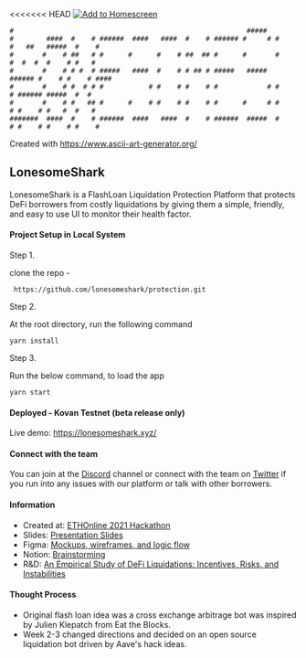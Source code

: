 <<<<<<< HEAD
[![Add to Homescreen](https://img.shields.io/badge/Skynet-Add%20To%20Homescreen-00c65e?logo=skynet&labelColor=0d0d0d)](https://homescreen.hns.siasky.net/#/skylink/AQCbNkLANXHxPCBoXcgq6rauHa81Z5h9da88rVvijXSvTA)

```
#                                                         #####                              
#        ####  #    # ######  ####   ####  #    # ###### #     # #    #   ##   #####  #    # 
#       #    # ##   # #      #      #    # ##  ## #      #       #    #  #  #  #    # #   #  
#       #    # # #  # #####   ####  #    # # ## # #####   #####  ###### #    # #    # ####   
#       #    # #  # # #           # #    # #    # #            # #    # ###### #####  #  #   
#       #    # #   ## #      #    # #    # #    # #      #     # #    # #    # #   #  #   #  
#######  ####  #    # ######  ####   ####  #    # ######  #####  #    # #    # #    # #    # 
```
Created with https://www.ascii-art-generator.org/

## LonesomeShark 

LonesomeShark is a FlashLoan Liquidation Protection Platform that protects DeFi borrowers from costly liquidations by giving them a simple, friendly, and easy to use UI to monitor their health factor.

#### Project Setup in Local System

Step 1.

clone the repo -
```
 https://github.com/lonesomeshark/protection.git
```
Step 2.

At the root directory, run the following command
```
yarn install
```

Step 3.

Run the below command, to load the app
``` 
yarn start
```


#### Deployed - Kovan Testnet (beta release only)
Live demo: https://lonesomeshark.xyz/ 

#### Connect with the team 
You can join at the [Discord](https://discord.gg/uuj8RKm6) channel or connect with the team on [Twitter](https://twitter.com/LoansomeShark/) if you run into any issues with our platform or talk with other borrowers.

#### Information 
- Created at: [ETHOnline 2021 Hackathon](https://showcase.ethglobal.com/ethonline2021/lonesomeshark)
- Slides: [Presentation Slides](https://docs.google.com/presentation/d/1tuCO3Hw4RS6BgavjkVtaY2nvTY4syzkuDcwfEhsEPQU/edit?usp=sharing)
- Figma: [Mockups, wireframes, and logic flow](https://www.figma.com/files/team/1025360940881948893/Lonesomeshark) 
- Notion: [Brainstorming](https://www.notion.so/cb45e1b7c33049f8a8a705ea908b9d40?v=2da1a37175414067b70eff90765c1e76)
- R&D: [An Empirical Study of DeFi Liquidations: Incentives, Risks, and Instabilities
](https://arxiv.org/abs/2106.06389)

#### Thought Process
- Original flash loan idea was a cross exchange arbitrage bot was inspired by Julien Klepatch from Eat the Blocks. 
- Week 2-3 changed directions and decided on an open source liquidation bot driven by Aave's hack ideas. 
